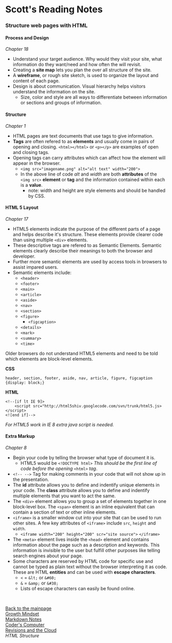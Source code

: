 # Scott's Reading Notes

### Structure web pages with HTML

#### Process and Design
*Chapter 18*

+ Understand your target audience.  Why would they visit your site, what information do they want/need and how often the will revisit.
+ Creating a **site map** lets you plan the over all structure of the site.
+ A **wireframe**, or rough site sketch, is used to organize the layout and content of each page.
+ Design is about communication.  Visual hierarchy helps visitors understand the information on the site.
    + Size, color and style are all ways to differentiate between information or sections and groups of information.

#### Structure
*Chapter 1*

+ HTML pages are text documents that use tags to give information.
+ **Tags** are often refered to as **elements** and usually come in pairs of opening and closing. `<html></html>` or `<p></p>` are examples of open and closing tags.
+ Opening tags can carry attributes which can affect how the element will appear in the browser.
    + `<img src="imagename.png" alt="alt text" width="200">`
    + In the above line of code *alt* and *width* are both **attributes** of the `<img src>` **element** or **tag** and the information contained within each is a **value**.
        + note: width and height are style elements and should be handled by CSS.

#### HTML 5 Layout
*Chapter 17*

+ HTML5 elements indicate the purpose of the different parts of a page and helps describe it's structure.  These elements provide clearer code than using multiple `<div>` elements. 
+ These descriptive tags are refered to as Semantic Elements.  Semantic elements clearly describe their meanings to both the browser and developer.
+ Further more semantic elements are used by access tools in browsers to assist impared users.
+ Semantic elements include:
    + `<header>`
    + `<footer>`
    + `<main>`
    + `<article>`
    + `<aside>`
    + `<nav>`
    + `<section>`
    + `<figure>`
        + `<figcaption>`
    + `<details>`
    + `<mark>`
    + `<summary>`
    + `<time>`

Older browsers do not understand HTML5 elements and need to be told which elements are block-level elements.

**CSS**
```
header, section, footer, aside, nav, article, figure, figcaption {display: block;}
```
**HTML**
```
<!--[if lt IE 9]>
    <script src="http://html5shiv.googlecode.com/svn/trunk/html5.js></script>
<![end if]-->
```

*For HTML5 work in IE 8 extra java script is needed.*

#### Extra Markup
*Chapter 8*

+ Begin your code by telling the browser what type of document it is. 
    + HTML5 would be `<!DOCTYPE html>` *This should be the first line of code before the opening* `<html>` *tag*.
+ `<!-- -->` Tag for making comments in your code that will not show up in the presentation.
+ The **id** attribute allows you to define and indentify unique elements in your code.  The **class** attribute allows you to define and indentify multiple elements that you want to act the same.
+ The `<div>` element allows you to group a set of elements together in one block-level box.  The `<span>` element is an inline equivalent that can contain a section of text or other inline elements.
+ `<iframe>` is a smaller window cut into your site that can be used to run other sites.  A few key attributes of `<iframe>` include `src`, `height` and `width`.
    + `<iframe width="200" height="200" scr="site source">` `</iframe>`
+ The `<meta>` element lives inside the `<head>` element and contains information about the page such as a description and keywords.  This information is invisible to the user but fulfill other purposes like telling search engines about your page.
+ Some characters are reserved by HTML code for specific use and cannot be typed as plain text without the browser interpreting it as code.  These are HTML **entities** and can be used with **escape characters**.
    + `<` = `&lt;` or `&#60;`
    + `&` = `&amp;` or `&#38;`
    + Lists of escape characters can easily be found online.


<br>

[Back to the mainpage](README.md)<br />
[Growth Mindset](growth-mindset.md)<br />
[Markdown Notes](markdown-notes.md)<br />
[Coder's Computer](coders-computer.md)<br>
[Revisions and the Cloud](revisions-cloud.md)<br>
*HTML Structure* 